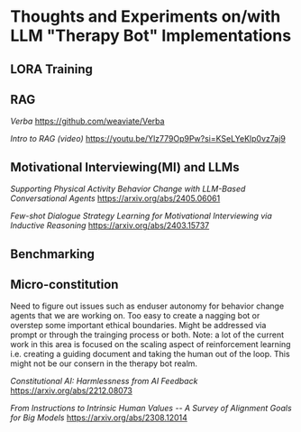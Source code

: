# Thoughts and Experiments on/with LLM "Therapy Bot" Implementations

## LORA Training

## RAG 

*Verba* https://github.com/weaviate/Verba

*Intro to RAG (video)* https://youtu.be/Ylz779Op9Pw?si=KSeLYeKlp0vz7aj9

## Motivational Interviewing(MI) and LLMs

*Supporting Physical Activity Behavior Change with LLM-Based Conversational Agents*
https://arxiv.org/abs/2405.06061

*Few-shot Dialogue Strategy Learning for Motivational Interviewing via Inductive Reasoning*
https://arxiv.org/abs/2403.15737

## Benchmarking

## Micro-constitution
Need to figure out issues such as enduser autonomy for behavior change agents that we are working on. Too easy to create a nagging bot or overstep some important ethical boundaries. Might be addressed via prompt or through the trainging process or both. Note: a lot of the current work in this area is focused on the scaling aspect of reinforcement learning i.e. creating a guiding document and taking the human out of the loop. This might not be our consern in the therapy bot realm.  

*Constitutional AI: Harmlessness from AI Feedback*
https://arxiv.org/abs/2212.08073

*From Instructions to Intrinsic Human Values -- A Survey of Alignment Goals for Big Models*
https://arxiv.org/abs/2308.12014

